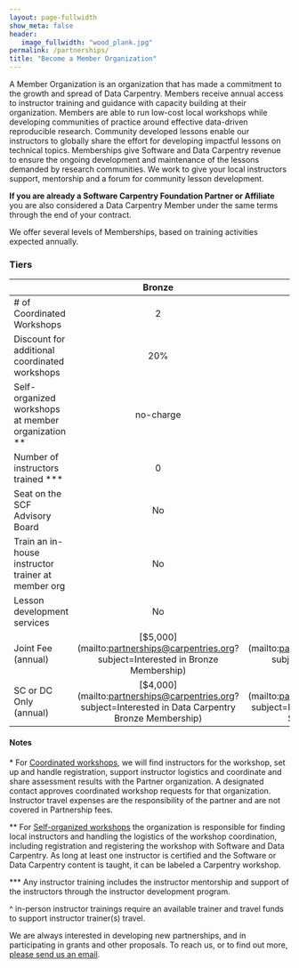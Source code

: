 ```yaml
---
layout: page-fullwidth
show_meta: false
header:
   image_fullwidth: "wood_plank.jpg"
permalink: /partnerships/
title: "Become a Member Organization"
---
```


A Member Organization is an organization that has made a commitment to the growth and spread
of Data Carpentry. Members receive annual access to instructor training and guidance with capacity building at their organization. Members are able to run low-cost local workshops while developing communities of practice around effective data-driven reproducible research. Community developed lessons enable our instructors to globally share the effort for developing impactful lessons on technical topics. Memberships give Software and Data Carpentry revenue to ensure the ongoing development and maintenance of the lessons demanded by research communities. We work to give your local instructors support, mentorship and a forum for community lesson development.

**If you are already a Software Carpentry Foundation Partner or Affiliate** you are also considered a Data Carpentry Member under the same terms through the end of your contract. 

We offer several levels of Memberships, based on training activities expected annually.

### Tiers



||Bronze|Silver|Gold|Platinum|
| ------|:------:|:------:|:------:|:------:|
|# of Coordinated Workshops|2|4|6|negotiable|
|Discount for additional <br>coordinated workshops|20%|33%|50%|negotiable|
|Self-organized workshops<br> at member organization **|no-charge|no-charge|no-charge|no-charge|
|Number of instructors <br>trained ***|0|6 online|15 with possibility <br>for in-person^<br>training event|negotiable|
|Seat on the <br>SCF Advisory Board|No|Yes|Yes|Yes|
|Train an in-house instructor <br>trainer at member org|No|No|No|Available|
|Lesson development <br>services|No|No|No|Available|
|Joint Fee (annual)|[$5,000](mailto:partnerships@carpentries.org?subject=Interested in Bronze Membership)|[$7,500](mailto:partnerships@carpentries.org?subject=Interested in Silver Membership)|[$15,000](mailto:partnerships@carpentries.org?subject=Interested in Gold Membership)|[Contact us](mailto:partnerships@carpentries.org?subject=Interested in Platinum Membership)|
|SC or DC Only (annual)|[$4,000](mailto:partnerships@carpentries.org?subject=Interested in Data Carpentry Bronze Membership)|[$6,500](mailto:partnerships@carpentries.org?subject=Interested in Data Carpentry Silver Membership)|[$12,500](mailto:partnerships@carpentries.org?subject=Interested in Data Carpentry Gold Membership)|[Contact us](mailto:partnerships@carpentries.org?subject=Interested in Data Carpentry only Membership)|


#### Notes

\* For [Coordinated workshops](/workshops-host/), we will find instructors for the workshop, set up and handle registration, support instructor logistics and coordinate and share assessment results with the Partner organization. A designated contact approves coordinated workshop requests for that organization. Instructor travel expenses are the responsibility of the partner and are not covered in Partnership fees.

\*\* For [Self-organized workshops](/self-organized-workshops/) the organization is responsible for finding local instructors and handling the logistics of the workshop coordination, including registration and registering the workshop with Software and Data Carpentry. As long at least one instructor is certified and the Software or Data Carpentry content is taught, it can be labeled a Carpentry workshop.

\*\*\* Any instructor training includes the instructor mentorship and support of the instructors through the instructor development program.

^ in-person instructor trainings require an available trainer and travel funds to support instructor trainer(s) travel.

We are always interested in developing new partnerships, and in participating in grants and other proposals. To reach us, or to find out more, [please send us an email](mailto:partnerships@carpentries.org).
